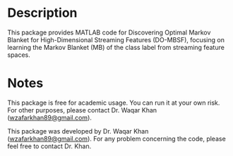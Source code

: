 # Description
This package provides MATLAB code for Discovering Optimal Markov Blanket for High-Dimensional Streaming Features (DO-MBSF), focusing on learning the Markov Blanket (MB) of the class label from streaming feature spaces.

# Notes
This package is free for academic usage. You can run it at your own risk. For other purposes, please contact Dr. Waqar Khan (wzafarkhan89@gmail.com).

This package was developed by Dr. Waqar Khan (wzafarkhan89@gmail.com). For any problem concerning the code, please feel free to contact Dr. Khan.
